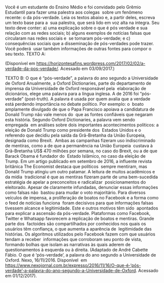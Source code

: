 Você é um estudante do Ensino Médio e foi convidado pelo Grêmio Estudantil para fazer uma palestra aos colegas  sobre um fenômeno recente: o da pós-verdade. Leia os textos abaixo e, a partir deles, escreva um texto base para a  sua palestra, que será lido em voz alta na íntegra. Seu texto deve conter: a) uma explicação sobre o que é pós verdade e sua relação com as redes sociais; b) alguns exemplos de notícias falsas que circularam nas redes sociais e  se tornaram pós-verdade; e c) consequências sociais que a disseminação de pós-verdades pode trazer. Você poderá  usar também informações de outras fontes para compor o seu texto.
TEXTO A:

(Disponível em https://horizontesafins.wordpress.com/2017/02/02/a-verdade-da-pos-verdade/. Acessado em 03/09/2017.)

TEXTO B:
O que é “pós-verdade”, a palavra do ano segundo a Universidade de Oxford
Anualmente, a Oxford Dictionaries, parte do departamento de imprensa da Universidade de Oxford responsável pela  elaboração de dicionários, elege uma palavra para a língua inglesa. A de 2016 foi “pós-verdade” (post-truth).
A palavra é usada por quem avalia que a verdade está perdendo importância no debate político. Por exemplo: o  boato amplamente divulgado de que o Papa Francisco apoiava a candidatura de Donald Trump não vale menos do  que as fontes confiáveis que negaram esta história. Segundo Oxford Dictionaries, a palavra vem sendo empregada  em análises sobre dois importantes acontecimentos políticos: a eleição de Donald Trump como presidente dos  Estados Unidos e o referendo que decidiu pela saída da Grã-Bretanha da União Europeia, designada como Brexit.  Ambas as campanhas fizeram uso indiscriminado de mentiras, como a de que a permanência na União Europeia  custava à Grã-Bretanha US$ 470 milhões por semana, no caso do Brexit, ou a de que Barack Obama é fundador do  Estado Islâmico, no caso da eleição de Trump.
Em um artigo publicado em setembro de 2016, a influente revista britânica The Economist destaca que políticos  sempre mentiram, mas Donald Trump atingiu um outro patamar. A leitura de muitos acadêmicos e da mídia  tradicional é que as mentiras fizeram parte de uma bem-sucedida estratégia de apelar a preconceitos e radicalizar  posicionamentos do eleitorado. Apesar de claramente infundadas, denunciar essas informações como falsas não  bastou para mudar o voto majoritário.
Para diversos veículos de impensa, a proliferação de boatos no Facebook e a forma como o feed de notícias funciona  foram decisivos para que informações falsas tivessem alcance e legitimidade. Este e outros motivos têm sido  apontados para explicar a ascensão da pós-verdade.
Plataformas como Facebook, Twitter e Whatsapp favorecem a replicação de boatos e mentiras. Grande parte dos  factoides são compartilhados por conhecidos nos quais os usuários têm confiança, o que aumenta a aparência de  legitimidade das histórias. Os algoritmos utilizados pelo Facebook fazem com que usuários tendam a receber  informações que corroboram seu ponto de vista, formando bolhas que isolam as narrativas às quais aderem de  questionamentos à esquerda ou à direita.
(Adaptado de André Cabette Fábio. O que é ‘pós-verdade’, a palavra do ano segundo a Universidade de Oxford. Nexo, 16/11/2016. Disponível  em https://www.nexojornal.com.br/expresso/2016/11/16/O-que-é-‘pós-verdade’-a-palavra-do-ano-segundo-a-Universidade-de-Oxford. Acessado em 01/12/2017).
